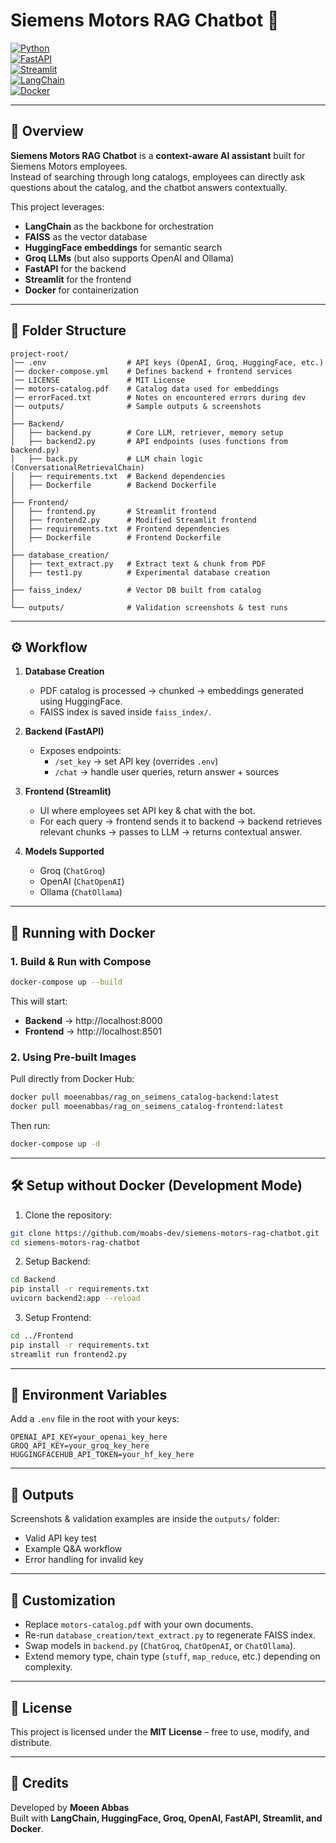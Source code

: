 # Siemens Motors RAG Chatbot 🚀

[![Python](https://img.shields.io/badge/python-3.11-blue.svg)](https://www.python.org/)  
[![FastAPI](https://img.shields.io/badge/FastAPI-0.115+-teal.svg)](https://fastapi.tiangolo.com/)  
[![Streamlit](https://img.shields.io/badge/Streamlit-1.50+-red.svg)](https://streamlit.io/)  
[![LangChain](https://img.shields.io/badge/LangChain-0.2+-yellow.svg)](https://www.langchain.com/)  
[![Docker](https://img.shields.io/badge/Docker-Compose-blue.svg)](https://www.docker.com/)  

---

## 📌 Overview

**Siemens Motors RAG Chatbot** is a **context-aware AI assistant** built for Siemens Motors employees.  
Instead of searching through long catalogs, employees can directly ask questions about the catalog, and the chatbot answers contextually.

This project leverages:

- **LangChain** as the backbone for orchestration  
- **FAISS** as the vector database  
- **HuggingFace embeddings** for semantic search  
- **Groq LLMs** (but also supports OpenAI and Ollama)  
- **FastAPI** for the backend  
- **Streamlit** for the frontend  
- **Docker** for containerization  

---

## 📂 Folder Structure

```
project-root/
│── .env                  # API keys (OpenAI, Groq, HuggingFace, etc.)
│── docker-compose.yml    # Defines backend + frontend services
│── LICENSE               # MIT License
│── motors-catalog.pdf    # Catalog data used for embeddings
│── errorFaced.txt        # Notes on encountered errors during dev
│── outputs/              # Sample outputs & screenshots
│
├── Backend/
│   ├── backend.py        # Core LLM, retriever, memory setup
│   ├── backend2.py       # API endpoints (uses functions from backend.py)
│   ├── back.py           # LLM chain logic (ConversationalRetrievalChain)
│   ├── requirements.txt  # Backend dependencies
│   ├── Dockerfile        # Backend Dockerfile
│
├── Frontend/
│   ├── frontend.py       # Streamlit frontend
│   ├── frontend2.py      # Modified Streamlit frontend
│   ├── requirements.txt  # Frontend dependencies
│   ├── Dockerfile        # Frontend Dockerfile
│
├── database_creation/
│   ├── text_extract.py   # Extract text & chunk from PDF
│   ├── test1.py          # Experimental database creation
│
├── faiss_index/          # Vector DB built from catalog
│
└── outputs/              # Validation screenshots & test runs
```

---

## ⚙️ Workflow

1. **Database Creation**  
   - PDF catalog is processed → chunked → embeddings generated using HuggingFace.  
   - FAISS index is saved inside `faiss_index/`.

2. **Backend (FastAPI)**  
   - Exposes endpoints:  
     - `/set_key` → set API key (overrides `.env`)  
     - `/chat` → handle user queries, return answer + sources  

3. **Frontend (Streamlit)**  
   - UI where employees set API key & chat with the bot.  
   - For each query → frontend sends it to backend → backend retrieves relevant chunks → passes to LLM → returns contextual answer.

4. **Models Supported**  
   - Groq (`ChatGroq`)  
   - OpenAI (`ChatOpenAI`)  
   - Ollama (`ChatOllama`)  

---

## 🐳 Running with Docker

### 1. Build & Run with Compose
```bash
docker-compose up --build
```

This will start:
- **Backend** → http://localhost:8000  
- **Frontend** → http://localhost:8501  

### 2. Using Pre-built Images
Pull directly from Docker Hub:

```bash
docker pull moeenabbas/rag_on_seimens_catalog-backend:latest
docker pull moeenabbas/rag_on_seimens_catalog-frontend:latest
```

Then run:
```bash
docker-compose up -d
```

---

## 🛠️ Setup without Docker (Development Mode)

1. Clone the repository:
```bash
git clone https://github.com/moabs-dev/siemens-motors-rag-chatbot.git
cd siemens-motors-rag-chatbot
```

2. Setup Backend:
```bash
cd Backend
pip install -r requirements.txt
uvicorn backend2:app --reload
```

3. Setup Frontend:
```bash
cd ../Frontend
pip install -r requirements.txt
streamlit run frontend2.py
```

---

## 🔑 Environment Variables

Add a `.env` file in the root with your keys:
```env
OPENAI_API_KEY=your_openai_key_here
GROQ_API_KEY=your_groq_key_here
HUGGINGFACEHUB_API_TOKEN=your_hf_key_here
```

---

## 📸 Outputs

Screenshots & validation examples are inside the `outputs/` folder:
- Valid API key test  
- Example Q&A workflow  
- Error handling for invalid key  

---

## 🧩 Customization

- Replace `motors-catalog.pdf` with your own documents.  
- Re-run `database_creation/text_extract.py` to regenerate FAISS index.  
- Swap models in `backend.py` (`ChatGroq`, `ChatOpenAI`, or `ChatOllama`).  
- Extend memory type, chain type (`stuff`, `map_reduce`, etc.) depending on complexity.  

---

## 📄 License

This project is licensed under the **MIT License** – free to use, modify, and distribute.

---

## 🙌 Credits

Developed by **Moeen Abbas**  
Built with **LangChain, HuggingFace, Groq, OpenAI, FastAPI, Streamlit, and Docker**.
